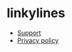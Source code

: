 # linkylines

* [Support](https://jimrogerz.github.io/linkylines/support)
* [Privacy policy](https://jimrogerz.github.io/linkylines/privacy)

